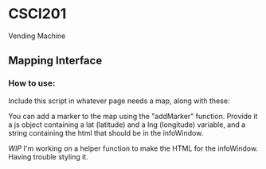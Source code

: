 # CSCI201
Vending Machine

## Mapping Interface

### How to use:

Include this script in whatever page needs a map, along with these:
<script async defer src="https://maps.googleapis.com/maps/api/js?key=AIzaSyB0hzC85PcofCh0luuo5By7JgublOMvWds&callback=initMap"></script>


You can add a marker to the map using the "addMarker" function. Provide it a js object containing a lat (latitude) and a lng (longitude) variable, and a string containing the html that should be in the infoWindow.

*WIP* I'm working on a helper function to make the HTML for the infoWindow. Having trouble styling it.
